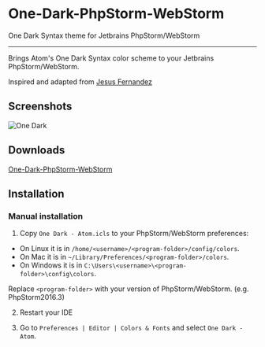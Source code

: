 One-Dark-PhpStorm-WebStorm
====================
One Dark Syntax theme for Jetbrains PhpStorm/WebStorm

***

Brings Atom's One Dark Syntax color scheme to your Jetbrains PhpStorm/WebStorm.

Inspired and adapted from [Jesus Fernandez](https://raw.githubusercontent.com/jesusOmar/)

Screenshots
---------
![One Dark](https://github.com/ranuss/one-dark-phpstorm-webstorm/blob/master/Screenshot.png)

Downloads
---------
[One-Dark-PhpStorm-WebStorm](https://github.com/ranuss/one-dark-phpstorm-webstorm/master/One%20Dark%20-%20Atom.icls)

Installation
------------

### Manual installation

1.  Copy `One Dark - Atom.icls` to your PhpStorm/WebStorm preferences:
  - On Linux it is in  `/home/<username>/<program-folder>/config/colors`.
  - On Mac it is in `~/Library/Preferences/<program-folder>/colors`.
  - On Windows it is in `C:\Users\<username>\<program-folder>\config\colors`.

  Replace `<program-folder>` with your version of PhpStorm/WebStorm. (e.g. PhpStorm2016.3)

2. Restart your IDE

3. Go to `Preferences | Editor | Colors & Fonts` and select `One Dark - Atom`.
